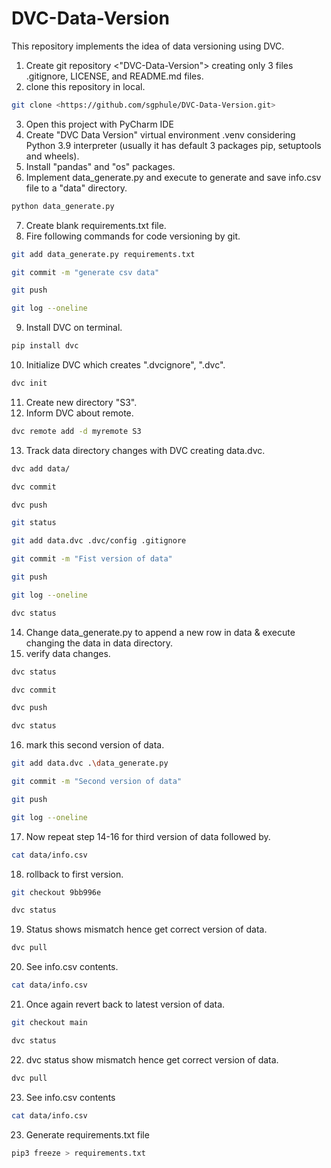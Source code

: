 # DVC-Data-Version
This repository implements the idea of data versioning using DVC.

1. Create git repository <"DVC-Data-Version"> creating only 3 files .gitignore, LICENSE, and README.md files.
2. clone this repository in local. 
```bash
git clone <https://github.com/sgphule/DVC-Data-Version.git>
```  
3. Open this project with PyCharm IDE 
4. Create "DVC Data Version" virtual environment .venv considering Python 3.9 interpreter (usually it has default 3 packages pip, setuptools and wheels).
5. Install "pandas" and "os" packages.
6. Implement data_generate.py and execute to generate and save info.csv file to a "data" directory.
```bash
python data_generate.py
```
7. Create blank requirements.txt file.
8. Fire following commands for code versioning by git.
```bash
git add data_generate.py requirements.txt
```
```bash
git commit -m "generate csv data"
```
```bash
git push
```
```bash
git log --oneline
```

9. Install DVC on terminal. 
```bash
pip install dvc
```
10. Initialize DVC which creates ".dvcignore", ".dvc".
```bash
dvc init
```
11. Create new directory "S3".
12. Inform DVC about remote.
```bash
dvc remote add -d myremote S3
```
13. Track data directory changes with DVC creating data.dvc.
```bash
dvc add data/
```
```bash
dvc commit
```
```bash
dvc push
```
```bash
git status
```
```bash
git add data.dvc .dvc/config .gitignore
```
```bash
git commit -m "Fist version of data"
```
```bash
git push
```
```bash
git log --oneline
```
```bash
dvc status
```
14. Change data_generate.py to append a new row in data & execute changing the data in data directory.
15. verify data changes.
```bash
dvc status
```
```bash
dvc commit
```
```bash
dvc push
```
```bash
dvc status
```

16. mark this second version of data.
```bash
git add data.dvc .\data_generate.py
```
```bash
git commit -m "Second version of data"
```
```bash
git push
```
```bash
git log --oneline
```

17. Now repeat step 14-16 for third version of data followed by.
```bash
cat data/info.csv 
```

18. rollback to first version.
```bash
git checkout 9bb996e 
```
```bash
dvc status
```
19. Status shows mismatch hence get correct version of data.
```bash
dvc pull
```
20.  See info.csv contents.
```bash
cat data/info.csv 
```
21. Once again revert back to latest version of data.
```bash
git checkout main
```
```bash
dvc status
```
22. dvc status show mismatch hence get correct version of data.
```bash
dvc pull
```
23. See info.csv contents
```bash
cat data/info.csv
```
23. Generate requirements.txt file
```bash
pip3 freeze > requirements.txt
```
